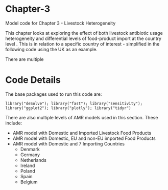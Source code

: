 # Chapter-3
Model code for Chapter 3 - Livestock Heterogeneity 

This chapter looks at exploring the effect of both livestock antibiotic usage heterogeneity and differential levels of food-product import at the country level . This is in relation to a specific country of interest - simplified in the following code using the UK as an example.

There are multiple 

# Code Details

The base packages used to run this code are:

`library("deSolve"); library("fast"); library("sensitivity"); library("ggplot2"); library("plotly"); library("tidyr")`

There are also multiple levels of AMR models used in this section. These include:

- AMR model with Domestic and Imported Livestock Food Products
- AMR model with Domestic, EU and non-EU imported Food Products
- AMR model with Domestic and 7 Importing Countries
  - Denmark
  - Germany
  - Netherlands
  - Ireland
  - Poland
  - Spain
  - Belgium
